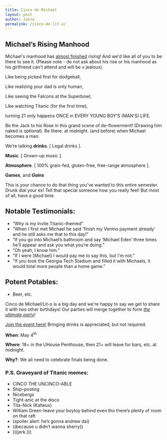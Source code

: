 ```yaml
---
title: Cinco de Michael
layout: post
author: Janie
permalink: /cinco-de-lit-o/
---
```


## Michael’s Rising Manhood
Michael's manhood has [almost finished](http://itsalmo.st/#cinco-de-michael) rising!
And we'd like all of you to be there to see it.
(Please note - do not ask about his rise or his manhood as his
girlfriend can't attend and will be v jealous).

Like being picked first for dodgeball,

Like realizing your dad is only human,

Like seeing the Falcons at the Superbowl,

Like watching Titanic (for the first time),

turning 21 only happens ONCE in EVERY YOUNG BOY’S (MAN'S) LIFE.

Be the Jack to his Rose in this grand scene of de-flowerment!
(Drawing him naked is optional).
Be there. at midnight. (and before) when Michael becomes a man.

We’re talking **drinks**. [ Legal drinks ].

**Music**.  [ Grown-up music ].

**Atmosphere**. [ 100% grain-fed, gluten-free, free-range atmosphere ].

**Games**, and **_Gains_**

This is your chance to do that thing you've wanted to this entire semester.
Drunk dial your ex! Tell that special someone how you really feel!
But most of all, have a good time.

## Notable Testimonials:
 - “Why is my invite Titanic-themed”
 - "When I first met Michael he said 'finish my Venmo payment already' and
   he still asks me that to this day!"
 - “If you go into Michael’s bathroom and say ‘Michael Eden’ three times
   he’ll appear and ask you what you’re doing.”
 - "Oh yeah, I know him."
 - "If I were [Michael] I would pay me to say this, but I'm not."
 - "If you took the Georgia Tech Stadium and filled it with Michaels, it
   would total more people than a home game."

## Potent Potables:
 - Beer, etc.


Cinco de Michael/Lit-o is a big day and we're happy to say we get to share it with
two other birthdays! Our parties will merge together to form
[_the ultimate party_](
http://www.wikihow.com/Fusion-Dance-in-Dragonball-Z-(Video-Game))!

[Join the event here!](https://www.facebook.com/events/277465422699118/)
Bringing drinks is appreciated, but not required.

**When**: May 4<sup>th</sup>

**Where**: 18+ in the UHouse Penthouse, then 21+ will leave for bars, etc. at midnight.

**Why?**: We all need to celebrate finals being done.


### P.S. Graveyard of Titanic memes:
 - CINCO THE UNCINCO-ABLE
 - Ship-posting
 - Nicebergs
 - Tight-anic at the disco
 - Tita-Nick (Kalteux)
 - William Green-leave your boytoy behind even tho there’s plenty of room
   on that raft
 - (spoiler alert: he’s gonna andrew dai)
 - ((because u didn’t wanna sherry))
 - (((jerk.)))

